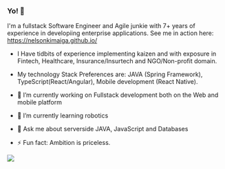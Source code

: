 ### Yo! 👋

I'm a fullstack Software Engineer and Agile junkie with 7+ years of experience in developiing enterprise applications. See me in action here: https://nelsonkimaiga.github.io/ 

- I Have tidbits of experience implementing kaizen and with exposure in Fintech, Healthcare, Insurance/Insurtech and NGO/Non-profit domain. 

- My technology Stack Preferences are: JAVA (Spring Framework), TypeScript(React/Angular), Mobile development (React Native). 

- 🔭 I’m currently working on Fullstack development both on the Web and mobile platform
- 🌱 I’m currently learning robotics
- 💬 Ask me about serverside JAVA, JavaScript and Databases
- ⚡ Fun fact: Ambition is priceless.

![](https://github-readme-stats.vercel.app/api?username=nelsonkimaiga&show_icons=true&title_color=fff&icon_color=79ff97&text_color=9f9f9f&bg_color=151515)
